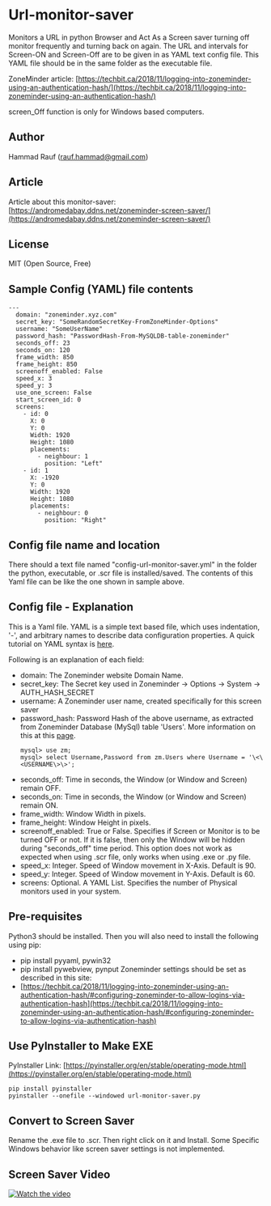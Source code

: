 # Url-monitor-saver
Monitors a URL in python Browser and Act As a Screen saver turning off monitor frequently
and turning back on again. The URL and intervals for Screen-ON and Screen-Off are to be
given in as YAML text config file. This YAML file should be in the same folder as the executable
file.
  
ZoneMinder article: [https://techbit.ca/2018/11/logging-into-zoneminder-using-an-authentication-hash/](https://techbit.ca/2018/11/logging-into-zoneminder-using-an-authentication-hash/)
  
screen_Off function is only for Windows based computers.

## Author
Hammad Rauf (rauf.hammad@gmail.com)

## Article
Article about this monitor-saver: [https://andromedabay.ddns.net/zoneminder-screen-saver/](https://andromedabay.ddns.net/zoneminder-screen-saver/)
## License
MIT (Open Source, Free)

## Sample Config (YAML) file contents
```
---
  domain: "zoneminder.xyz.com"
  secret_key: "SomeRandomSecretKey-FromZoneMinder-Options"
  username: "SomeUserName"
  password_hash: "PasswordHash-From-MySQLDB-table-zoneminder"
  seconds_off: 23
  seconds_on: 120
  frame_width: 850
  frame_height: 850
  screenoff_enabled: False
  speed_x: 3
  speed_y: 3
  use_one_screen: False
  start_screen_id: 0
  screens:
    - id: 0
      X: 0
      Y: 0
      Width: 1920
      Height: 1080
      placements:
        - neighbour: 1
          position: "Left"
    - id: 1
      X: -1920
      Y: 0
      Width: 1920
      Height: 1080    
      placements:
        - neighbour: 0
          position: "Right"
```

## Config file name and location
There should a text file named "config-url-monitor-saver.yml" in the folder the python, executable, or .scr file is installed/saved. The
contents of this Yaml file can be like the one shown in sample above.

## Config file - Explanation
This is a Yaml file. YAML is a simple text based file, which uses indentation, '-', and arbitrary names to describe data configuration
properties. A quick tutorial on YAML syntax is [here](https://www.cloudbees.com/blog/yaml-tutorial-everything-you-need-get-started).
  
Following is an explanation of each field:
* domain: The Zoneminder website Domain Name. 
* secret_key: The Secret key used in Zoneminder -\> Options -\> System -\> AUTH_HASH_SECRET
* username: A Zoneminder user name, created specifically for this screen saver
* password_hash: Password Hash of the above username, as extracted from Zoneminder Database (MySql) table 'Users'. More information on
this at this [page](https://techbit.ca/2018/11/logging-into-zoneminder-using-an-authentication-hash/#finding-the-password-hash).
  ```
  mysql> use zm;
  mysql> select Username,Password from zm.Users where Username = '\<\<USERNAME\>\>';
  ```
* seconds_off: Time in seconds, the Window (or Window and Screen) remain OFF.
* seconds_on: Time in seconds, the Window (or Window and Screen) remain ON.
* frame_width: Window Width in pixels.
* frame_height: Window Height in pixels.
* screenoff_enabled: True or False. Specifies if Screen or Monitor is to be turned OFF or not. If it is false, then only the
Window will be hidden during "seconds_off" time period. This option does not work as expected when using .scr file, only works when
using .exe or .py file.
* speed_x: Integer. Speed of Window movement in X-Axis. Default is 90.
* speed_y: Integer. Speed of Window movement in Y-Axis. Default is 60.
* screens: Optional. A YAML List. Specifies the number of Physical monitors used in your system.

## Pre-requisites
Python3 should be installed. Then you will also need to install the following using pip:
- pip install pyyaml, pywin32
- pip install pywebview, pynput
Zoneminder settings should be set as described in this site:
- [https://techbit.ca/2018/11/logging-into-zoneminder-using-an-authentication-hash/#configuring-zoneminder-to-allow-logins-via-authentication-hash](https://techbit.ca/2018/11/logging-into-zoneminder-using-an-authentication-hash/#configuring-zoneminder-to-allow-logins-via-authentication-hash)

## Use PyInstaller to Make EXE
PyInstaller Link: [https://pyinstaller.org/en/stable/operating-mode.html](https://pyinstaller.org/en/stable/operating-mode.html)
```
pip install pyinstaller
pyinstaller --onefile --windowed url-monitor-saver.py
```

## Convert to Screen Saver
Rename the .exe file to .scr. Then right click on it and Install. Some Specific Windows behavior like screen saver settings is not implemented.

## Screen Saver Video
[![Watch the video](https://img.youtube.com/vi/0OwXKH7XfvY/hqdefault.jpg)](https://www.youtube.com/watch?v=0OwXKH7XfvY)
